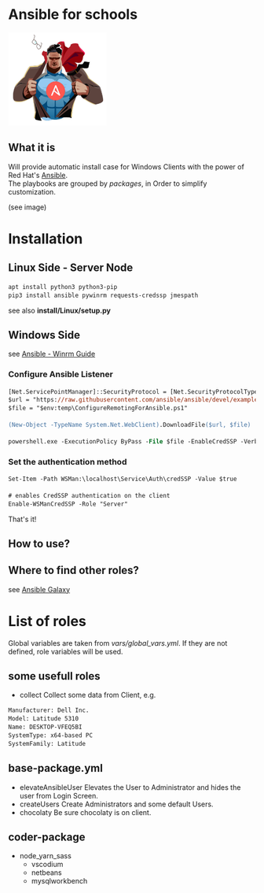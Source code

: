 # Ansible for schools

![Galaxy](https://github.com/SManAT/IT-School-Admin/blob/master/Ansible/img/AnsiblePower.png)

## What it is

Will provide automatic install case for Windows Clients with the power of Red Hat's [Ansible](https://www.ansible.com/).  
The playbooks are grouped by _packages_, in Order to simplify customization.

(see image)

# Installation

## Linux Side - Server Node

```bash
apt install python3 python3-pip
pip3 install ansible pywinrm requests-credssp jmespath
```

see also **install/Linux/setup.py**

## Windows Side

see [Ansible - Winrm Guide](https://docs.ansible.com/ansible/latest/user_guide/windows_winrm.html)

### Configure Ansible Listener

```ps
[Net.ServicePointManager]::SecurityProtocol = [Net.SecurityProtocolType]::Tls12
$url = "https://raw.githubusercontent.com/ansible/ansible/devel/examples/scripts/ConfigureRemotingForAnsible.ps1"
$file = "$env:temp\ConfigureRemotingForAnsible.ps1"

(New-Object -TypeName System.Net.WebClient).DownloadFile($url, $file)

powershell.exe -ExecutionPolicy ByPass -File $file -EnableCredSSP -Verbose
```

### Set the authentication method

```ps
Set-Item -Path WSMan:\localhost\Service\Auth\credSSP -Value $true

# enables CredSSP authentication on the client
Enable-WSManCredSSP -Role "Server"
```

That's it!

## How to use?

## Where to find other roles?

see [Ansible Galaxy](https://galaxy.ansible.com/)

# List of roles

Global variables are taken from _vars/global_vars.yml_. If they are not defined, role variables will be used.

## some usefull roles

- collect
  Collect some data from Client, e.g.

```bash
Manufacturer: Dell Inc.
Model: Latitude 5310
Name: DESKTOP-VFEQ5BI
SystemType: x64-based PC
SystemFamily: Latitude
```

## base-package.yml

- elevateAnsibleUser
  Elevates the User to Administrator and hides the user from Login Screen.
- createUsers
  Create Administrators and some default Users.
- chocolaty
  Be sure chocolaty is on client.

## coder-package

- node_yarn_sass
  - vscodium
  - netbeans
  - mysqlworkbench
